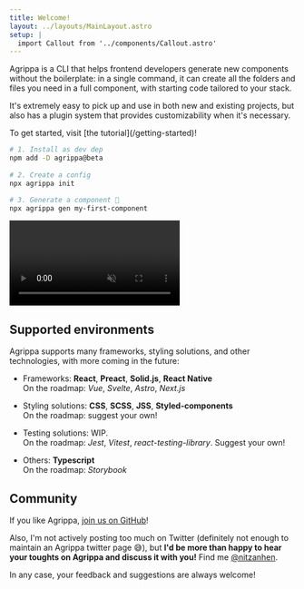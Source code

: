 ```yaml
---
title: Welcome!
layout: ../layouts/MainLayout.astro
setup: |
  import Callout from '../components/Callout.astro'
---
```


Agrippa is a CLI that helps frontend developers generate new components without the boilerplate: in a single command, it can create all the folders and files you need in a full component, with starting code tailored to your stack.

It's extremely easy to pick up and use in both new and existing projects, but also has a plugin system that provides customizability when it's necessary.

<Callout type="rocket">
  <p slot="header">To get started, visit [the tutorial](/getting-started)!</p>
</Callout>

```bash
# 1. Install as dev dep
npm add -D agrippa@beta
 
# 2. Create a config
npx agrippa init

# 3. Generate a component 🚀
npx agrippa gen my-first-component
```

<video controls loop autoplay muted>
  <source src="showcase.mp4" type="video/mp4">
</video>

## Supported environments 

Agrippa supports many frameworks, styling solutions, and other technologies, with more coming in the future:

- Frameworks: **React**, **Preact**, **Solid.js**, **React Native**
<br/>On the roadmap: *Vue*, *Svelte*, *Astro*, *Next.js*

- Styling solutions: **CSS**, **SCSS**, **JSS**, **Styled-components**
<br/>On the roadmap: suggest your own!

- Testing solutions: WIP.
<br/>On the roadmap: *Jest*, *Vitest*, *react-testing-library*. Suggest your own!

- Others: **Typescript**
<br/>On the roadmap: *Storybook*

## Community

If you like Agrippa, [join us on GitHub](https://github.com/NitzanHen/agrippa)!

Also, I'm not actively posting too much on Twitter (definitely not enough to maintain an Agrippa twitter page 😅), but **I'd be more than happy to hear your toughts on Agrippa and discuss it with you!** Find me [@nitzanhen](https://twitter.com/nitzanhen).

In any case, your feedback and suggestions are always welcome!

